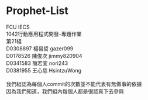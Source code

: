 # Prophet-List
FCU IECS</br>
1042行動應用程式開發-專題作業</br>
第21組</br>
D0308897 楊易哲 gazer099</br>
D0178526 陳俊次 jimmy820904</br>
D0341583 簡若宜 nori243</br>
D0381955 王心慈 HsintzuWong</br>
</br>
我們組認為每個人commit的次數並不能代表有無做事的依據</br>
因為我們知道，我們組內每個人都是很認真下去參與</br>
